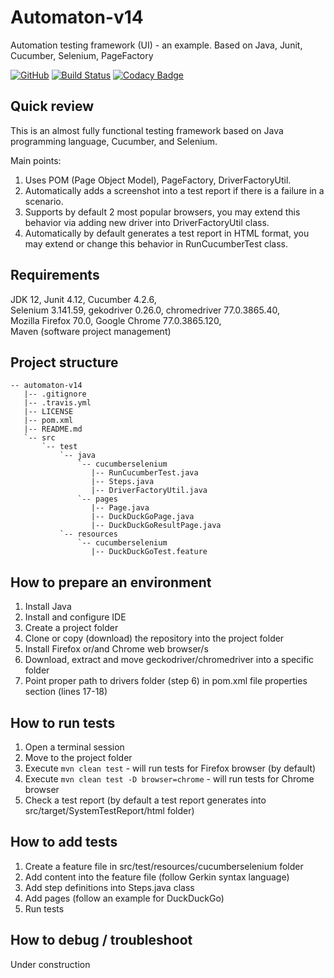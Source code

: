 # Automaton-v14
Automation testing framework (UI) - an example. Based on Java, Junit, Cucumber, Selenium, PageFactory

[![GitHub](https://img.shields.io/github/license/mashape/apistatus.svg)](https://github.com/BurhanH/automaton-v14/blob/master/LICENSE)
[![Build Status](https://travis-ci.org/BurhanH/Automaton-v14.svg?branch=master)](https://travis-ci.org/BurhanH/Automaton-v14)
[![Codacy Badge](https://api.codacy.com/project/badge/Grade/916e426250074c64bbb7db8744542181)](https://www.codacy.com/manual/BurhanH/Automaton-v14?utm_source=github.com&amp;utm_medium=referral&amp;utm_content=BurhanH/Automaton-v14&amp;utm_campaign=Badge_Grade)


## Quick review
This is an almost fully functional testing framework based on Java programming language, Cucumber, and Selenium.

Main points:

1) Uses POM (Page Object Model), PageFactory, DriverFactoryUtil.
2) Automatically adds a screenshot into a test report if there is a failure in a scenario.
3) Supports by default 2 most popular browsers, you may extend this behavior via adding new driver into DriverFactoryUtil class.
4) Automatically by default generates a test report in HTML format, you may extend or change this behavior in RunCucumberTest class. 

## Requirements
JDK 12, Junit 4.12, Cucumber 4.2.6, <br>
Selenium 3.141.59, gekodriver 0.26.0, chromedriver 77.0.3865.40, <br>
Mozilla Firefox 70.0, Google Chrome 77.0.3865.120, <br>
Maven (software project management) <br>

## Project structure
```text
-- automaton-v14
   |-- .gitignore
   |-- .travis.yml
   |-- LICENSE
   |-- pom.xml
   |-- README.md
   `-- src
       `-- test
           `-- java
               `-- cucumberselenium
                  |-- RunCucumberTest.java
                  |-- Steps.java
                  |-- DriverFactoryUtil.java
               `-- pages
                  |-- Page.java
                  |-- DuckDuckGoPage.java
                  |-- DuckDuckGoResultPage.java
           `-- resources
               `-- cucumberselenium
                  |-- DuckDuckGoTest.feature
```

## How to prepare an environment
1) Install Java
2) Install and configure IDE
3) Create a project folder
4) Clone or copy (download) the repository into the project folder
5) Install Firefox or/and Chrome web browser/s
6) Download, extract and move geckodriver/chromedriver into a specific folder
7) Point proper path to drivers folder (step 6) in pom.xml file properties section (lines 17-18)

## How to run tests
1) Open a terminal session
2) Move to the project folder
3) Execute `mvn clean test` - will run tests for Firefox browser (by default)
4) Execute `mvn clean test -D browser=chrome` - will run tests for Chrome browser
5) Check a test report (by default a test report generates into src/target/SystemTestReport/html folder)

## How to add tests
1) Create a feature file in src/test/resources/cucumberselenium folder
2) Add content into the feature file (follow Gerkin syntax language)
3) Add step definitions into Steps.java class
4) Add pages (follow an example for DuckDuckGo)
5) Run tests

## How to debug / troubleshoot 

Under construction
